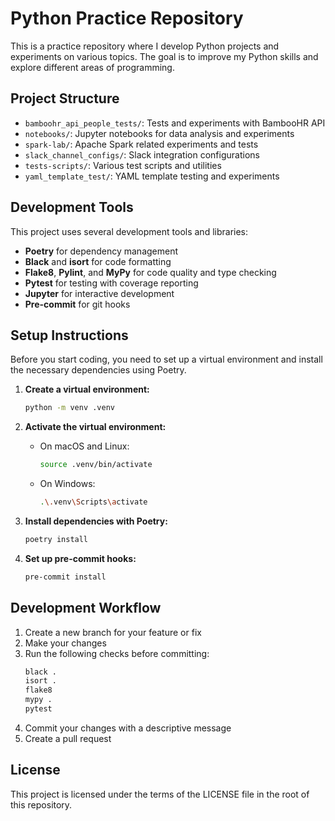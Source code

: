 # Python Practice Repository

This is a practice repository where I develop Python projects and experiments on various topics. The goal is to improve my Python skills and explore different areas of programming.

## Project Structure

- `bamboohr_api_people_tests/`: Tests and experiments with BambooHR API
- `notebooks/`: Jupyter notebooks for data analysis and experiments
- `spark-lab/`: Apache Spark related experiments and tests
- `slack_channel_configs/`: Slack integration configurations
- `tests-scripts/`: Various test scripts and utilities
- `yaml_template_test/`: YAML template testing and experiments

## Development Tools

This project uses several development tools and libraries:

- **Poetry** for dependency management
- **Black** and **isort** for code formatting
- **Flake8**, **Pylint**, and **MyPy** for code quality and type checking
- **Pytest** for testing with coverage reporting
- **Jupyter** for interactive development
- **Pre-commit** for git hooks

## Setup Instructions

Before you start coding, you need to set up a virtual environment and install the necessary dependencies using Poetry.

1. **Create a virtual environment:**
    ```bash
    python -m venv .venv
    ```

2. **Activate the virtual environment:**
    - On macOS and Linux:
      ```bash
      source .venv/bin/activate
      ```
    - On Windows:
      ```bash
      .\.venv\Scripts\activate
      ```

3. **Install dependencies with Poetry:**
    ```bash
    poetry install
    ```

4. **Set up pre-commit hooks:**
    ```bash
    pre-commit install
    ```

## Development Workflow

1. Create a new branch for your feature or fix
2. Make your changes
3. Run the following checks before committing:
   ```bash
   black .
   isort .
   flake8
   mypy .
   pytest
   ```
4. Commit your changes with a descriptive message
5. Create a pull request

## License

This project is licensed under the terms of the LICENSE file in the root of this repository.